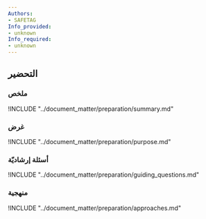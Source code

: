 ```yaml
---
Authors:
- SAFETAG
Info_provided:
- unknown
Info_required:
- unknown
---
```


## التحضير

### ملخص
!INCLUDE "../document_matter/preparation/summary.md"

### غرض
!INCLUDE "../document_matter/preparation/purpose.md"

### أسئلة إرشاديّة
!INCLUDE "../document_matter/preparation/guiding_questions.md"

### منهجية
!INCLUDE "../document_matter/preparation/approaches.md"